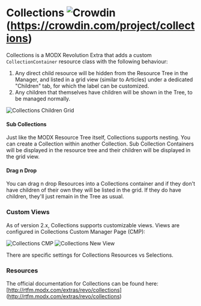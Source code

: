 Collections ![Crowdin](https://d322cqt584bo4o.cloudfront.net/collections/localized.png)(https://crowdin.com/project/collections)
===========

Collections is a MODX Revolution Extra that adds a custom `CollectionContainer` resource class with the following behaviour:

1. Any direct child resource will be hidden from the Resource Tree in the Manager, and listed in a grid view (similar to Articles) under a dedicated "Children" tab, for which the label can be customized.
2. Any children that themselves have children will be shown in the Tree, to be managed normally.

![Collections Children Grid](http://modx.com/assets/i/blogs/yj/Collections-Grid-View.png)

#### Sub Collections
Just like the MODX Resource Tree itself, Collections supports nesting. You can create a Collection within another Collection. Sub Collection Containers will be displayed in the resource tree and their children will be displayed in the grid view.

#### Drag n Drop
You can drag n drop Resources into a Collections container and if they don't have children of their own they will be listed in the grid. If they do have children, they'll just remain in the Tree as usual.

### Custom Views
As of version 2.x, Collections supports customizable views. Views are configured in Collections Custom Manager Page (CMP):

![Collections CMP](http://modx.com/assets/i/blogs/yj/Collections-CMP.png)
![Collections New View](http://modx.com/assets/i/blogs/yj/Collections-New-View3.png)

There are specific settings for Collections Resources vs Selections.

### Resources
The official documentation for Collections can be found here: [http://rtfm.modx.com/extras/revo/collections] (http://rtfm.modx.com/extras/revo/collections)
